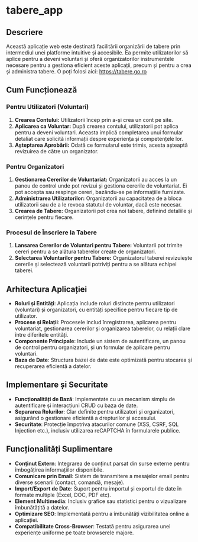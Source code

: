 # tabere_app

## Descriere

Această aplicație web este destinată facilitării organizării de tabere prin intermediul unei platforme intuitive și accesibile. Ea permite utilizatorilor să aplice pentru a deveni voluntari și oferă organizatorilor instrumentele necesare pentru a gestiona eficient aceste aplicații, precum și pentru a crea și administra tabere. O poți folosi aici: https://tabere.go.ro

## Cum Funcționează

### Pentru Utilizatori (Voluntari)
1. **Crearea Contului:** Utilizatorii încep prin a-și crea un cont pe site.
2. **Aplicarea ca Voluntar:** După crearea contului, utilizatorii pot aplica pentru a deveni voluntari. Aceasta implică completarea unui formular detaliat care solicită informații despre experiența și competențele lor.
3. **Așteptarea Aprobării:** Odată ce formularul este trimis, acesta așteaptă revizuirea de către un organizator.

### Pentru Organizatori
1. **Gestionarea Cererilor de Voluntariat:** Organizatorii au acces la un panou de control unde pot revizui și gestiona cererile de voluntariat. Ei pot accepta sau respinge cereri, bazându-se pe informațiile furnizate.
2. **Administrarea Utilizatorilor:** Organizatorii au capacitatea de a bloca utilizatorii sau de a le revoca statutul de voluntar, dacă este necesar.
3. **Crearea de Tabere:** Organizatorii pot crea noi tabere, definind detaliile și cerințele pentru fiecare.

### Procesul de Înscriere la Tabere
1. **Lansarea Cererilor de Voluntari pentru Tabere:** Voluntarii pot trimite cereri pentru a se alătura taberelor create de organizatori.
2. **Selectarea Voluntarilor pentru Tabere:** Organizatorul taberei revizuiește cererile și selectează voluntarii potriviți pentru a se alătura echipei taberei.

## Arhitectura Aplicației

- **Roluri și Entități**: Aplicația include roluri distincte pentru utilizatori (voluntari) și organizatori, cu entități specifice pentru fiecare tip de utilizator.
- **Procese și Relații**: Procesele includ înregistrarea, aplicarea pentru voluntariat, gestionarea cererilor și organizarea taberelor, cu relații clare între diferitele entități.
- **Componente Principale**: Include un sistem de autentificare, un panou de control pentru organizatori, și un formular de aplicare pentru voluntari.
- **Baza de Date**: Structura bazei de date este optimizată pentru stocarea și recuperarea eficientă a datelor. 


## Implementare și Securitate

- **Funcționalități de Bază**: Implementate cu un mecanism simplu de autentificare și interacțiuni CRUD cu baza de date.
- **Separarea Rolurilor**: Clar definite pentru utilizatori și organizatori, asigurând o gestionare eficientă a drepturilor și accesului.
- **Securitate**: Protecție împotriva atacurilor comune (XSS, CSRF, SQL Injection etc.), inclusiv utilizarea reCAPTCHA în formularele publice.

## Funcționalități Suplimentare

- **Conținut Extern**: Integrarea de conținut parsat din surse externe pentru îmbogățirea informațiilor disponibile.
- **Comunicare prin Email**: Sistem de transmitere a mesajelor email pentru diverse scenarii (contact, comandă, mesaje).
- **Import/Export de Date**: Suport pentru importul și exportul de date în formate multiple (Excel, DOC, PDF etc).
- **Element Multimedia**: Inclusiv grafice sau statistici pentru o vizualizare îmbunătățită a datelor.
- **Optimizare SEO**: Implementată pentru a îmbunătăți vizibilitatea online a aplicației.
- **Compatibilitate Cross-Browser**: Testată pentru asigurarea unei experiențe uniforme pe toate browserele majore.
